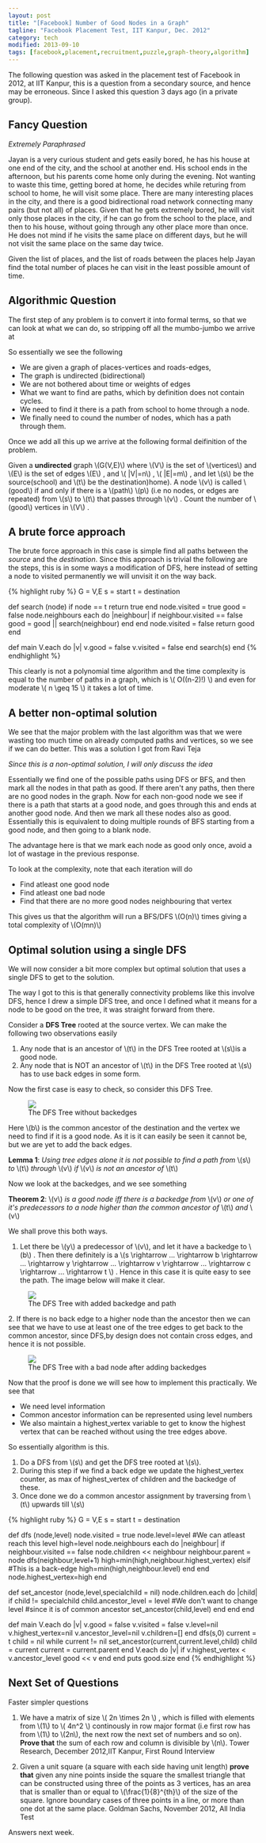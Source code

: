 ```yaml
---
layout: post
title: "[Facebook] Number of Good Nodes in a Graph"
tagline: "Facebook Placement Test, IIT Kanpur, Dec. 2012"
category: tech
modified: 2013-09-10
tags: [facebook,placement,recruitment,puzzle,graph-theory,algorithm]
---
```


The following question was asked in the placement test of Facebook in 2012, at IIT Kanpur, this is a question from a secondary source, and hence may be erroneous. Since I asked this question 3 days ago (in a private group).

## Fancy Question

_Extremely Paraphrased_

Jayan is a very curious student and gets easily bored, he has his house at one end of the city, and the school at another end. His school ends in the afternoon, but his parents come home only during the evening. Not wanting to waste this time, getting bored at home, he decides while returing from school to home, he will visit some place. There are many interesting places in the city, and there is a good bidirectional road network connecting many pairs (but not all) of places. Given that he gets extremely bored, he will visit only those places in the city, if he can go from the school to the place, and then to his house, without going through any other place more than once. He does not mind if he visits the same place on different days, but he will not visit the same place on the same day twice. 

Given the list of places, and the list of roads between the places help Jayan find the total number of places he can visit in the least possible amount of time. 

## Algorithmic Question   

The first step of any problem is to convert it into formal terms, so that we can look at what we can do, so stripping off all the mumbo-jumbo we arrive at 

So essentially we see the following

- We are given a graph of places-vertices and roads-edges, 
- The graph is undirected (bidirectional)
- We are not bothered about time or weights of edges
- What we want to find are paths, which by definition does not contain cycles. 
- We need to find it there is a path from school to home through a node.
- We finally need to cound the number of nodes, which has a path through them. 

Once we add all this up we arrive at the following formal deifinition of the problem.

Given a **undirected** graph \\\(G(V,E)\\\) where \\\(V\\\) is the set of \\\(vertices\\\) and \\\(E\\\) is the set of edges \\\(E\\\) , and \\\( \|V\|=n\\\) , \\\( \|E\|=m\\\) , and let \\\(s\\\) be the source(school) and \\\(t\\\) be the destination)home). A node \\\(v\\\) is called \\\(good\\\) if and only if there is a \\\(path\\\) \\\(p\\\) (i.e no nodes, or edges are repeated) from \\\(s\\\) to \\\(t\\\) that passes through \\\(v\\\) . Count the number of \\\(good\\\) vertices in \\\(V\\\) .

## A brute force approach

The brute force approach in this case is simple find all paths between the *source* and the *destination*. Since this approach is trivial the following are the steps, this is in some ways a modification of DFS, here instead of setting a node to visited permanently we will unvisit it on the way back.   

{% highlight ruby %}
G = V,E 
s = start
t = destination

def search (node)
	if node == t
		return true
	end
	node.visited = true
	good = false
	node.neighbours each do |neighbour|
		if neighbour.visited == false
			good = good || search(neighbour)
		end
	end
	node.visited = false
	return good
end

def main
	V.each do |v| 
		v.good = false
		v.visited = false
	end
	search(s)
end
{% endhighlight %}

This clearly is not a polynomial time algorithm and the time complexity is equal to the number of paths in a graph, which is \\\( O((n-2)!) \\\) and even for moderate \\\( n \geq 15 \\\) it takes a lot of time. 

## A better non-optimal solution

We see that the major problem with the last algorithm was that we were wasting too much time on already computed paths and vertices, so we see if we can do better. This was a solution I got from Ravi Teja

_Since this is a non-optimal solution, I will only discuss the idea_

Essentially we find one of the possible paths using DFS or BFS, and then mark all the nodes in that path as good. If there aren't any paths, then there are no good nodes in the graph. Now for each non-good node we see if there is a path that starts at a good node, and goes through this and ends at another good node. And then we mark all these nodes also as good. Essentially this is equivalent to doing multiple rounds of BFS starting from a good node, and then going to a blank node. 

The advantage here is that we mark each node as good only once, avoid a lot of wastage in the previous response. 

To look at the complexity, note that each iteration will do 

- Find atleast one good node
- Find atleast one bad node
- Find that there are no more good nodes neighbouring that vertex

This gives us that the algorithm will run a BFS/DFS \\\(O(n)\\\) times giving a total complexity of \\\(O(mn)\\\)

## Optimal solution using a single DFS

We will now consider a bit more complex but optimal solution that uses a single DFS to get to the solution. 

The way I got to this is that generally connectivity problems like this involve DFS, hence I drew a simple DFS tree, and once I defined what it means for a node to be good on the tree, it was straight forward from there.

Consider a **DFS Tree** rooted at the source vertex. We can make the following two observations easily 

1. Any node that is an ancestor of \\\(t\\\) in the DFS Tree rooted at \\\(s\\\)is a good node. 
2. Any node that is NOT an ancestor of \\\(t\\\) in the DFS Tree rooted at \\\(s\\\) has to use back edges in some form. 

Now the first case is easy to check, so consider this DFS Tree. 

<figure>
	<a href="https://dl-web.dropbox.com/get/Public/51.png?w=AACeqER2j0zQUjy7fzQx8tHT_dAqsAKOjfjKA86Auj8g_Q">
	<img src="https://dl-web.dropbox.com/get/Public/51.png?w=AACeqER2j0zQUjy7fzQx8tHT_dAqsAKOjfjKA86Auj8g_Q" /></a>
	<figcaption>The DFS Tree without backedges</figcaption>
	</a>
</figure>


Here \\\(b\\\) is the common ancestor of the destination and the vertex we need to find if it is a good node. As it is it can easily be seen it cannot be, but we are yet to add the back edges. 

**Lemma 1**: _Using tree edges alone it is not possible to find a path from_ \\\(s\\\) _to_ \\\(t\\\) _through_ \\\(v\\\) _if_ \\\(v\\\) _is not an ancestor of_ \\\(t\\\)

Now we look at the backedges, and we see something 

**Theorem 2**: \\\(v\\\) _is a good node iff there is a backedge from_ \\\(v\\\) _or one of it's predecessors to a node higher than the common ancestor of_ \\\(t\\\) _and_ \\\(v\\\)

We shall prove this both ways. 

1. Let there be \\\(y\\\) a predecessor of \\\(v\\\), and let it have a backedge to \\\(b\\\) . Then there definitely is a \\\(s \rightarrow ... \rightarrow b \rightarrow ... \rightarrow y \rightarrow ... \rightarrow v \rightarrow ... \rightarrow c \rightarrow ... \rightarrow t \\\) . Hence in this case it is quite easy to see the path. The image below will make it clear. 
<figure>
	<a href="https://dl-web.dropbox.com/get/Public/66.png?w=AAAWbNykwsHCleVMNw96zcLCOCdpkikFPxhuTyuvBrAD1g">
	<img src="https://dl-web.dropbox.com/get/Public/66.png?w=AAAWbNykwsHCleVMNw96zcLCOCdpkikFPxhuTyuvBrAD1g" /></a>
	<figcaption>The DFS Tree with added backedge and path</figcaption>
	</a>
</figure>
2. If there is no back edge to a higher node than the ancestor then we can see that we have to use at least one of the tree edges to get back to the common ancestor, since DFS,by design does not contain cross edges, and hence it is not possible. 
<figure>
	<a href="https://dl-web.dropbox.com/get/Public/be.png?w=AACT0S609OGKPbW4AIWOIKKJT0UsevGj0RZlPS2P_OOFBw">
	<img src="https://dl-web.dropbox.com/get/Public/be.png?w=AACT0S609OGKPbW4AIWOIKKJT0UsevGj0RZlPS2P_OOFBw" /></a>
	<figcaption>The DFS Tree with a bad node after adding backedges</figcaption>
	</a>
</figure>
Now that the proof is done we will see how to implement this practically. We see that 

+ We need level information
+ Common ancestor information can be represented using level numbers
+ We also maintain a highest_vertex variable to get to know the highest vertex that can be reached without using the tree edges above. 

So essentially algorithm is this. 

1. Do a DFS from \\\(s\\\) and get the DFS tree rooted at \\\(s\\\). 
2. During this step if we find a back edge we update the highest\_vertex counter, as max of highest\_vertex of children and the backedge of these. 
3. Once done we do a common ancestor assignment by traversing from \\\(t\\\) upwards till \\\(s\\\)

{% highlight ruby %}
G = V,E 
s = start
t = destination

def dfs (node,level)
	node.visited = true
	node.level=level
	#We can atleast reach this level
	high=level 
	node.neighbours each do |neighbour|
		if neighbour.visited == false
			node.children << neighbour
			neighbour.parent = node
			dfs(neighbour,level+1)
			high=min(high,neighbour.highest_vertex)
		elsif
			#This is a back-edge
			high=min(high,neighbour.level)
		end
	end
	node.highest_vertex=high
end

def set_ancestor (node,level,specialchild = nil)
	node.children.each do |child|
		if child != specialchild
			child.ancestor_level = level
			#We don't want to change level 
			#since it is of common ancestor
			set_ancestor(child,level)
		end
	end
end

def main
	V.each do |v| 
		v.good = false
		v.visited = false
		v.level=nil
		v.highest_vertex=nil
		v.ancestor_level=nil
		v.children=[]
	end
	dfs(s,0)
	current = t
	child = nil
	while current != nil
		set_ancestor(current,current.level,child)
		child = current
		current = current.parent
	end
	V.each do |v|
		if v.highest_vertex < v.ancestor_level
			good << v
		end
	end
	puts good.size
end
{% endhighlight %}

## Next Set of Questions

Faster simpler questions

1. We have a matrix of size \\\( 2n \times 2n \\\) , which is filled with elements from \\\(1\\\) to \\\( 4n^2 \\\) continously in row major format (i.e first row has from \\\(1\\\) to \\\(2n\\\), the next row the next set of numbers and so on). **Prove that** the sum of each row and column is divisible by \\\(n\\\). 
Tower Research, December 2012,IIT Kanpur, First Round Interview

2. Given a unit square (a square with each side having unit length) **prove that** given any nine points inside the square the smallest triangle that can be constructed using three of the points as 3 vertices, has an area that is smaller than or equal to \\\(\frac{1}{8}^{th}\\\) of the size of the square. Ignore boundary cases of three points in a line, or more than one dot at the same place.
Goldman Sachs, November 2012, All India Test 

Answers next week. 